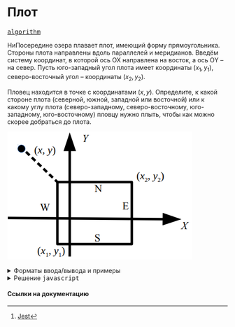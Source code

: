 # Плот

[<kbd>algorithm</kbd>](https://contest.yandex.ru/contest/66792/problems/A/)

НиПосередине озера плавает плот, имеющий форму прямоугольника. Стороны плота направлены вдоль параллелей и меридианов. Введём систему координат, в которой ось OX направлена на восток, а ось ОY – на север. Пусть юго-западный угол плота имеет координаты $( x_1​, y_1​ )$, северо-восточный угол – координаты $( x_2​ , y_2​ )$.

Пловец находится в точке с координатами $(x, y)$. Определите, к какой стороне плота (северной, южной, западной или восточной) или к какому углу плота (северо-западному, северо-восточному, юго-западному, юго-восточному) пловцу нужно плыть, чтобы как можно скорее добраться до плота.

![sdsds](./description.png)

<details>
<summary>Форматы ввода/вывода и примеры</summary>

## Формат ввода

Программа получает на вход шесть чисел в следующем порядке: $x_1$​, $y_1$​ (координаты юго-западного угла плота), $x_2$​, $y_2$​ (координаты северо-восточного угла плота), $x$, $y$ (координаты пловца). Все числа целые и по модулю не превосходят 100.

Гарантируется, что $x_1 < x_2, y_1 < y_2​, x \neq x_1, x\neq x_2​, y \neq y_1​, y \neq y_2$ , координаты пловца находятся вне плота.

## Формат вывода

Если пловцу следует плыть к северной стороне плота, программа должна вывести символ ”N”, к южной — символ ”S”, к западной — символ ”W”, к восточной — символ ”E”. Если пловцу следует плыть к углу плота, нужно вывести одну из следующих строк: ”NW”, ”NE”, ”SW”, ”SE”.

### Пример 1

<table width = "100%">
<tr>
<th>Ввод</th> <th>Вывод</th>
</tr>
<tr valign="top">
<td><pre>
<code>-1
-2
5
3
-4
6
</code></pre></td>

<td><pre>
<code>NW
</code></pre></td>
</tr>
</table>

</details>

<details>
<summary>Решение <kbd>javascript</kbd></summary>

### 1. Установка зависимостей

```bash
npm install             # Установка зависимостей
```

### 2. Запуск тестирования решения в среде Jest[^1]

```bash
npm run test            # Unit-тестирование
```

</details>

#### Ссылки на документацию

[^1]: [Jest](https://jestjs.io/docs/getting-started)
